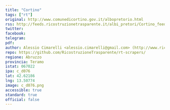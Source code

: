 ```yaml
---
title: "Cortino"
tags: ["rt"]
original: http://www.comunedicortino.gov.it/albopretorio.html
rss: http://feeds.ricostruzionetrasparente.it/albi_pretori/Cortino_feed.xml
twitter: 
facebook: 
telegram: 
pdf: 
author: Alessio Cimarelli <alessio.cimarelli@gmail.com> (http://www.ricostruzionetrasparente.it)
repo: https://github.com/RicostruzioneTrasparente/rt-scrapers/
regione: Abruzzo
provincia: Teramo
istat: 067022
ipa: c_d076
lat: 42.62186
lng: 13.50774
image: c_d076.png
accessible: true
standard: true
official: false
---
```

